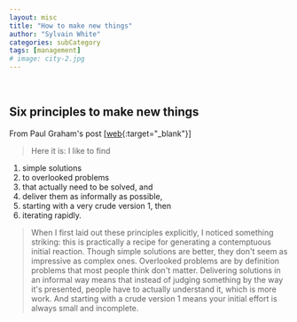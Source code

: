 ```yaml
---
layout: misc
title: "How to make new things"
author: "Sylvain White"
categories: subCategory
tags: [management]
# image: city-2.jpg
---
```

<br/>

## Six principles to make new things

From Paul Graham's post [[web](http://www.paulgraham.com/newthings.html){:target="_blank"}]

> Here it is: I like to find 
1. simple solutions 
2. to overlooked problems 
3. that actually need to be solved, and 
4. deliver them as informally as possible, 
5. starting with a very crude version 1, then 
6. iterating rapidly.

> When I first laid out these principles explicitly, I noticed something striking: this is practically a recipe for generating a contemptuous initial reaction. Though simple solutions are better, they don't seem as impressive as complex ones. Overlooked problems are by definition problems that most people think don't matter. Delivering solutions in an informal way means that instead of judging something by the way it's presented, people have to actually understand it, which is more work. And starting with a crude version 1 means your initial effort is always small and incomplete.
